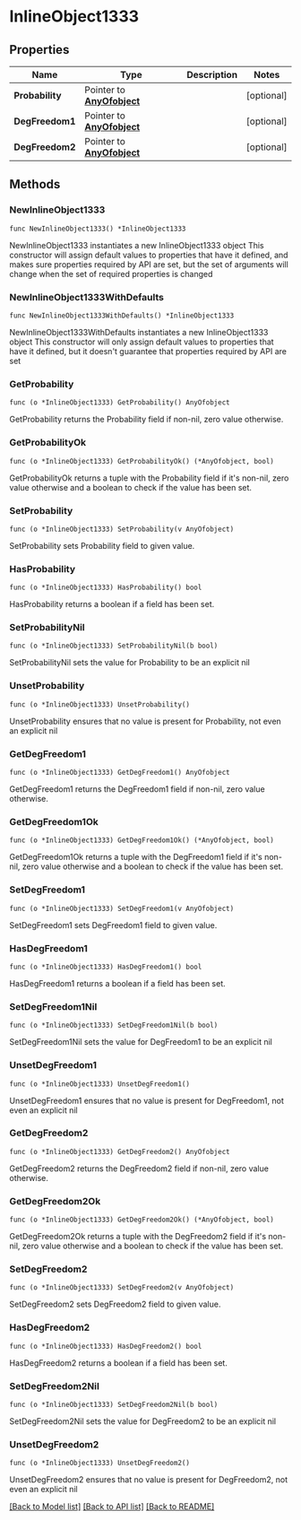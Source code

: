 # InlineObject1333

## Properties

Name | Type | Description | Notes
------------ | ------------- | ------------- | -------------
**Probability** | Pointer to [**AnyOfobject**](anyOf&lt;object&gt;.md) |  | [optional] 
**DegFreedom1** | Pointer to [**AnyOfobject**](anyOf&lt;object&gt;.md) |  | [optional] 
**DegFreedom2** | Pointer to [**AnyOfobject**](anyOf&lt;object&gt;.md) |  | [optional] 

## Methods

### NewInlineObject1333

`func NewInlineObject1333() *InlineObject1333`

NewInlineObject1333 instantiates a new InlineObject1333 object
This constructor will assign default values to properties that have it defined,
and makes sure properties required by API are set, but the set of arguments
will change when the set of required properties is changed

### NewInlineObject1333WithDefaults

`func NewInlineObject1333WithDefaults() *InlineObject1333`

NewInlineObject1333WithDefaults instantiates a new InlineObject1333 object
This constructor will only assign default values to properties that have it defined,
but it doesn't guarantee that properties required by API are set

### GetProbability

`func (o *InlineObject1333) GetProbability() AnyOfobject`

GetProbability returns the Probability field if non-nil, zero value otherwise.

### GetProbabilityOk

`func (o *InlineObject1333) GetProbabilityOk() (*AnyOfobject, bool)`

GetProbabilityOk returns a tuple with the Probability field if it's non-nil, zero value otherwise
and a boolean to check if the value has been set.

### SetProbability

`func (o *InlineObject1333) SetProbability(v AnyOfobject)`

SetProbability sets Probability field to given value.

### HasProbability

`func (o *InlineObject1333) HasProbability() bool`

HasProbability returns a boolean if a field has been set.

### SetProbabilityNil

`func (o *InlineObject1333) SetProbabilityNil(b bool)`

 SetProbabilityNil sets the value for Probability to be an explicit nil

### UnsetProbability
`func (o *InlineObject1333) UnsetProbability()`

UnsetProbability ensures that no value is present for Probability, not even an explicit nil
### GetDegFreedom1

`func (o *InlineObject1333) GetDegFreedom1() AnyOfobject`

GetDegFreedom1 returns the DegFreedom1 field if non-nil, zero value otherwise.

### GetDegFreedom1Ok

`func (o *InlineObject1333) GetDegFreedom1Ok() (*AnyOfobject, bool)`

GetDegFreedom1Ok returns a tuple with the DegFreedom1 field if it's non-nil, zero value otherwise
and a boolean to check if the value has been set.

### SetDegFreedom1

`func (o *InlineObject1333) SetDegFreedom1(v AnyOfobject)`

SetDegFreedom1 sets DegFreedom1 field to given value.

### HasDegFreedom1

`func (o *InlineObject1333) HasDegFreedom1() bool`

HasDegFreedom1 returns a boolean if a field has been set.

### SetDegFreedom1Nil

`func (o *InlineObject1333) SetDegFreedom1Nil(b bool)`

 SetDegFreedom1Nil sets the value for DegFreedom1 to be an explicit nil

### UnsetDegFreedom1
`func (o *InlineObject1333) UnsetDegFreedom1()`

UnsetDegFreedom1 ensures that no value is present for DegFreedom1, not even an explicit nil
### GetDegFreedom2

`func (o *InlineObject1333) GetDegFreedom2() AnyOfobject`

GetDegFreedom2 returns the DegFreedom2 field if non-nil, zero value otherwise.

### GetDegFreedom2Ok

`func (o *InlineObject1333) GetDegFreedom2Ok() (*AnyOfobject, bool)`

GetDegFreedom2Ok returns a tuple with the DegFreedom2 field if it's non-nil, zero value otherwise
and a boolean to check if the value has been set.

### SetDegFreedom2

`func (o *InlineObject1333) SetDegFreedom2(v AnyOfobject)`

SetDegFreedom2 sets DegFreedom2 field to given value.

### HasDegFreedom2

`func (o *InlineObject1333) HasDegFreedom2() bool`

HasDegFreedom2 returns a boolean if a field has been set.

### SetDegFreedom2Nil

`func (o *InlineObject1333) SetDegFreedom2Nil(b bool)`

 SetDegFreedom2Nil sets the value for DegFreedom2 to be an explicit nil

### UnsetDegFreedom2
`func (o *InlineObject1333) UnsetDegFreedom2()`

UnsetDegFreedom2 ensures that no value is present for DegFreedom2, not even an explicit nil

[[Back to Model list]](../README.md#documentation-for-models) [[Back to API list]](../README.md#documentation-for-api-endpoints) [[Back to README]](../README.md)


